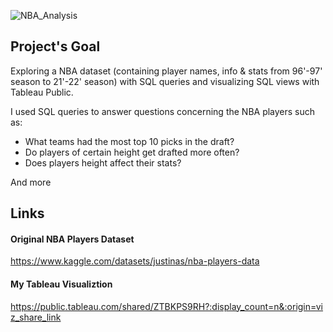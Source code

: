 ![NBA_Analysis](https://github.com/Nati23A/NBA-Analysis/assets/95759921/61cfc97a-fe7c-4fab-b8a1-b7143a8e1869)

## Project's Goal
Exploring a NBA dataset (containing player names, info &amp; stats from 96'-97' season to 21'-22' season) with SQL queries and visualizing SQL views with Tableau Public.

I used SQL queries to answer questions concerning the NBA players such as:
- What teams had the most top 10 picks in the draft?
- Do players of certain height get drafted more often?
- Does players height affect their stats?

And more

## Links
#### Original NBA Players Dataset
https://www.kaggle.com/datasets/justinas/nba-players-data

#### My Tableau Visualiztion 
https://public.tableau.com/shared/ZTBKPS9RH?:display_count=n&:origin=viz_share_link
